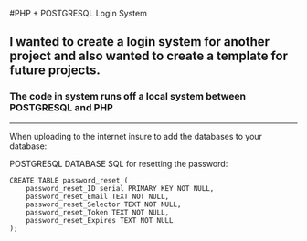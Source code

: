 #PHP + POSTGRESQL Login System

## I wanted to create a login system for another project and also wanted to create a template for future projects.

### The code in system runs off a local system between POSTGRESQL and PHP
----

When uploading to the internet insure to add the databases to your database:

POSTGRESQL DATABASE SQL for resetting the password:

```
CREATE TABLE password_reset (
	password_reset_ID serial PRIMARY KEY NOT NULL,
	password_reset_Email TEXT NOT NULL,
	password_reset_Selector TEXT NOT NULL,
	password_reset_Token TEXT NOT NULL,
	password_reset_Expires TEXT NOT NULL
);
```
